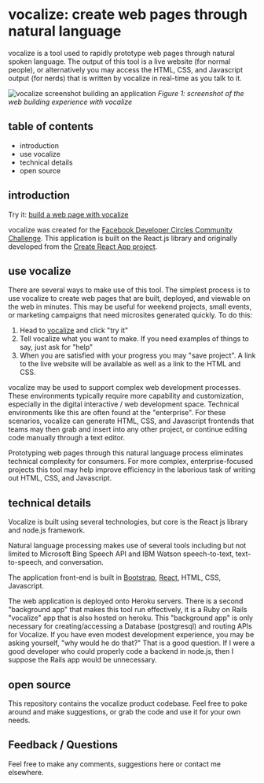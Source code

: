# vocalize:  create web pages through natural language

vocalize is a tool used to rapidly prototype web pages through natural spoken language.  The output of this tool is a live website (for normal people), or alternatively you may access the HTML, CSS, and Javascript output (for nerds) that is written by vocalize in real-time as you talk to it.

![vocalize screenshot building an application](https://s3.amazonaws.com/responsivetech/assets/vehicles.png "vocalize screenshot building an application")
_Figure 1: screenshot of the web building experience with vocalize_

## table of contents

- introduction
- use vocalize
- technical details
- open source

## introduction

Try it:  [build a web page with vocalize](http://vocalize-3.herokuapp.com/)

vocalize was created for the [Facebook Developer Circles Community Challenge](https://developercircles.devpost.com/?ref_content=default&ref_feature=challenge&ref_medium=portfolio).  This application is built on the React.js library and originally developed from the [Create React App project](https://github.com/facebookincubator/create-react-app).

## use vocalize

There are several ways to make use of this tool.  The simplest process is to use vocalize to create web pages that are built, deployed, and viewable on the web in minutes.  This may be useful for weekend projects, small events, or marketing campaigns that need microsites generated quickly.  To do this:

1.  Head to [vocalize](http://vocalize-3.herokuapp.com/) and click "try it"
2.  Tell vocalize what you want to make.  If you need examples of things to say, just ask for "help"
3.  When you are satisfied with your progress you may "save project".  A link to the live website will be available as well as a link to the HTML and CSS.

vocalize may be used to support complex web development processes.  These environments typically require more capability and customization, especially in the digital interactive / web development space.  Technical environments like this are often found at the "enterprise". For these scenarios, vocalize can generate HTML, CSS, and Javascript frontends that teams may then grab and insert into any other project, or continue editing code manually through a text editor.

Prototyping web pages through this natural language process eliminates technical complexity for consumers.  For more complex, enterprise-focused projects this tool may help improve efficiency in the laborious task of writing out HTML, CSS, and Javascript.

## technical details

Vocalize is built using several technologies, but core is the React js library and node.js framework.

Natural language processing makes use of several tools including but not limited to Microsoft Bing Speech API and IBM Watson speech-to-text, text-to-speech, and conversation.

The application front-end is built in [Bootstrap](https://getbootstrap.com/), [React](https://reactjs.org/), HTML, CSS, Javascript.

The web application is deployed onto Heroku servers.  There is a second "background app" that makes this tool run effectively, it is a Ruby on Rails "vocalize" app that is also hosted on heroku.  This "background app" is only necessary for creating/accessing a Database (postgresql) and routing APIs for Vocalize.  If you have even modest development experience, you may be asking yourself, "why would he do that?"  That is a good question.  If I were a good developer who could properly code a backend in node.js, then I suppose the Rails app would be unnecessary.

## open source

This repository contains the vocalize product codebase.  Feel free to poke around and make suggestions, or grab the code and use it for your own needs.  

## Feedback / Questions

Feel free to make any comments, suggestions here or contact me elsewhere.
